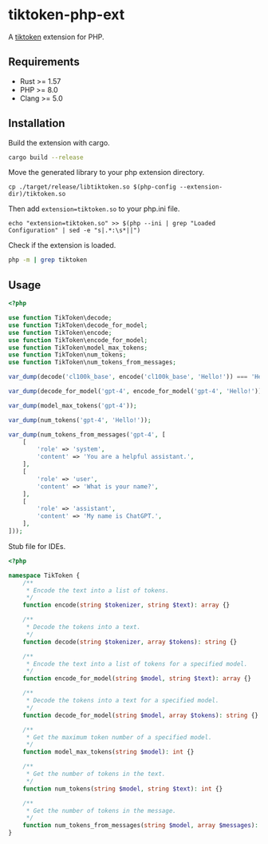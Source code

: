 # tiktoken-php-ext

A [tiktoken](https://github.com/openai/tiktoken) extension for PHP.

## Requirements

- Rust >= 1.57
- PHP >= 8.0
- Clang >= 5.0

## Installation

Build the extension with cargo.
```bash
cargo build --release
```

Move the generated library to your php extension directory.
```
cp ./target/release/libtiktoken.so $(php-config --extension-dir)/tiktoken.so
```

Then add `extension=tiktoken.so` to your php.ini file.
```
echo "extension=tiktoken.so" >> $(php --ini | grep "Loaded Configuration" | sed -e "s|.*:\s*||")
```

Check if the extension is loaded.
```bash
php -m | grep tiktoken
```

## Usage

```php
<?php

use function TikToken\decode;
use function TikToken\decode_for_model;
use function TikToken\encode;
use function TikToken\encode_for_model;
use function TikToken\model_max_tokens;
use function TikToken\num_tokens;
use function TikToken\num_tokens_from_messages;

var_dump(decode('cl100k_base', encode('cl100k_base', 'Hello!')) === 'Hello!');

var_dump(decode_for_model('gpt-4', encode_for_model('gpt-4', 'Hello!')) === 'Hello!');

var_dump(model_max_tokens('gpt-4'));

var_dump(num_tokens('gpt-4', 'Hello!'));

var_dump(num_tokens_from_messages('gpt-4', [
    [
        'role' => 'system',
        'content' => 'You are a helpful assistant.',
    ],
    [
        'role' => 'user',
        'content' => 'What is your name?',
    ],
    [
        'role' => 'assistant',
        'content' => 'My name is ChatGPT.',
    ],
]));
```

Stub file for IDEs.
```php
<?php

namespace TikToken {
    /**
     * Encode the text into a list of tokens.
     */
    function encode(string $tokenizer, string $text): array {}

    /**
     * Decode the tokens into a text.
     */
    function decode(string $tokenizer, array $tokens): string {}

    /**
     * Encode the text into a list of tokens for a specified model.
     */
    function encode_for_model(string $model, string $text): array {}

    /**
     * Decode the tokens into a text for a specified model.
     */
    function decode_for_model(string $model, array $tokens): string {}

    /**
     * Get the maximum token number of a specified model.
     */
    function model_max_tokens(string $model): int {}

    /**
     * Get the number of tokens in the text.
     */
    function num_tokens(string $model, string $text): int {}

    /**
     * Get the number of tokens in the message.
     */
    function num_tokens_from_messages(string $model, array $messages): int {}
}
```
